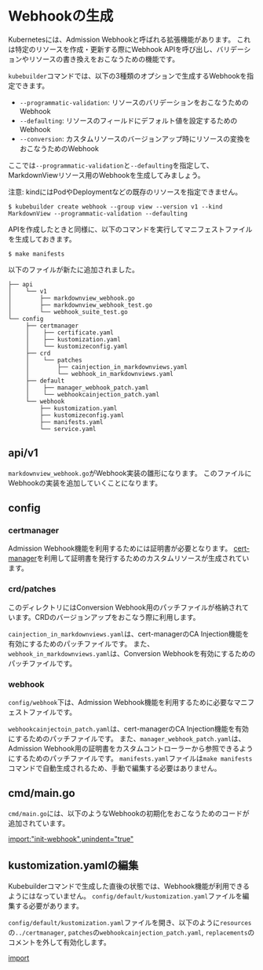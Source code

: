 # Webhookの生成

Kubernetesには、Admission Webhookと呼ばれる拡張機能があります。
これは特定のリソースを作成・更新する際にWebhook APIを呼び出し、バリデーションやリソースの書き換えをおこなうための機能です。

`kubebuilder`コマンドでは、以下の3種類のオプションで生成するWebhookを指定できます。

- `--programmatic-validation`: リソースのバリデーションをおこなうためのWebhook
- `--defaulting`: リソースのフィールドにデフォルト値を設定するためのWebhook
- `--conversion`: カスタムリソースのバージョンアップ時にリソースの変換をおこなうためのWebhook

ここでは`--programmatic-validation`と`--defaulting`を指定して、MarkdownViewリソース用のWebhookを生成してみましょう。

注意: kindにはPodやDeploymentなどの既存のリソースを指定できません。

```console
$ kubebuilder create webhook --group view --version v1 --kind MarkdownView --programmatic-validation --defaulting
```

APIを作成したときと同様に、以下のコマンドを実行してマニフェストファイルを生成しておきます。

```console
$ make manifests
```

以下のファイルが新たに追加されました。

```
├── api
│    └── v1
│        ├── markdownview_webhook.go
│        ├── markdownview_webhook_test.go
│        └── webhook_suite_test.go
└── config
     ├── certmanager
     │    ├── certificate.yaml
     │    ├── kustomization.yaml
     │    └── kustomizeconfig.yaml
     ├── crd
     │    └── patches
     │        ├── cainjection_in_markdownviews.yaml
     │        └── webhook_in_markdownviews.yaml
     ├── default
     │    ├── manager_webhook_patch.yaml
     │    └── webhookcainjection_patch.yaml
     └── webhook
         ├── kustomization.yaml
         ├── kustomizeconfig.yaml
         ├── manifests.yaml
         └── service.yaml
```

## api/v1

`markdownview_webhook.go`がWebhook実装の雛形になります。
このファイルにWebhookの実装を追加していくことになります。

## config

### certmanager

Admission Webhook機能を利用するためには証明書が必要となります。
[cert-manager][]を利用して証明書を発行するためのカスタムリソースが生成されています。

### crd/patches

このディレクトリにはConversion Webhook用のパッチファイルが格納されています。CRDのバージョンアップをおこなう際に利用します。

`cainjection_in_markdownviews.yaml`は、cert-managerのCA Injection機能を有効にするためのパッチファイルです。
また、`webhook_in_markdownviews.yaml`は、Conversion Webhookを有効にするためのパッチファイルです。

### webhook

`config/webhook`下は、Admission Webhook機能を利用するために必要なマニフェストファイルです。

`webhookcainjectoin_patch.yaml`は、cert-managerのCA Injection機能を有効にするためのパッチファイルです。
また、`manager_webhook_patch.yaml`は、Admission Webhook用の証明書をカスタムコントローラーから参照できるようにするためのパッチファイルです。
`manifests.yaml`ファイルは`make manifests`コマンドで自動生成されるため、手動で編集する必要はありません。

## cmd/main.go

`cmd/main.go`には、以下のようなWebhookの初期化をおこなうためのコードが追加されています。

[import:"init-webhook",unindent="true"](../../codes/00_scaffold/cmd/main.go)

## kustomization.yamlの編集

Kubebuilderコマンドで生成した直後の状態では、Webhook機能が利用できるようにはなっていません。
`config/default/kustomization.yaml`ファイルを編集する必要があります。

`config/default/kustomization.yaml`ファイルを開き、以下のように`resources`の`../certmanager`, `patches`の`webhookcainjection_patch.yaml`, `replacements`のコメントを外して有効化します。

[import](../../codes/00_scaffold/config/default/kustomization.yaml)

[cert-manager]: https://github.com/cert-manager/cert-manager
